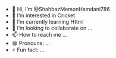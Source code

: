 - 👋 Hi, I’m @ShahbazMemonHamdani786
- 👀 I’m interested in Cricket
- 🌱 I’m currently learning Httml
- 💞️ I’m looking to collaborate on ...
- 📫 How to reach me ...
- 😄 Pronouns: ...
- ⚡ Fun fact: ...

<!---
ShahbazMemonHamdani786/ShahbazMemonHamdani786 is a ✨ special ✨ repository because its `README.md` (this file) appears on your GitHub profile.
You can click the Preview link to take a look at your changes.
--->
